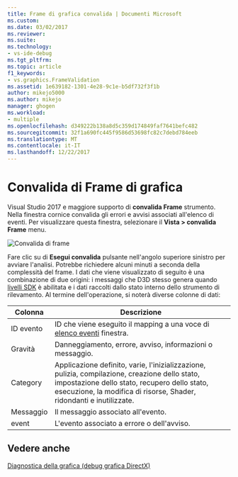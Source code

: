 ```yaml
---
title: Frame di grafica convalida | Documenti Microsoft
ms.custom: 
ms.date: 03/02/2017
ms.reviewer: 
ms.suite: 
ms.technology:
- vs-ide-debug
ms.tgt_pltfrm: 
ms.topic: article
f1_keywords:
- vs.graphics.FrameValidation
ms.assetid: 1e639182-1301-4e28-9c1e-b5df732f3f1b
author: mikejo5000
ms.author: mikejo
manager: ghogen
ms.workload:
- multiple
ms.openlocfilehash: d349222b138a8d5c359d174849faf7641befc482
ms.sourcegitcommit: 32f1a690fc445f9586d53698fc82c7debd784eeb
ms.translationtype: MT
ms.contentlocale: it-IT
ms.lasthandoff: 12/22/2017
---
```

# <a name="graphics-frame-validation"></a>Convalida di Frame di grafica
<!-- VERSIONLESS -->
Visual Studio 2017 e maggiore supporto di **convalida Frame** strumento.  Nella finestra cornice convalida gli errori e avvisi associati all'elenco di eventi.  Per visualizzare questa finestra, selezionare il **Vista > convalida Frame** menu.

![Convalida di frame](media/gfx_diag_frame_validation.png)

Fare clic su di **Esegui convalida** pulsante nell'angolo superiore sinistro per avviare l'analisi.  Potrebbe richiedere alcuni minuti a seconda della complessità del frame.  I dati che viene visualizzato di seguito è una combinazione di due origini: i messaggi che D3D stesso genera quando [livelli SDK](https://msdn.microsoft.com/library/windows/desktop/ff476881(v=vs.85).aspx) è abilitata e i dati raccolti dallo stato interno dello strumento di rilevamento. Al termine dell'operazione, si noterà diverse colonne di dati:

**Colonna**|**Descrizione**
---|---
ID evento | ID che viene eseguito il mapping a una voce di [elenco eventi](graphics-event-list.md) finestra.
Gravità | Danneggiamento, errore, avviso, informazioni o messaggio.
Category | Applicazione definito, varie, l'inizializzazione, pulizia, compilazione, creazione dello stato, impostazione dello stato, recupero dello stato, esecuzione, la modifica di risorse, Shader, ridondanti e inutilizzate.
Messaggio | Il messaggio associato all'evento.
event | L'evento associato a errore o dell'avviso.

## <a name="see-also"></a>Vedere anche  
[Diagnostica della grafica (debug grafica DirectX)](visual-studio-graphics-diagnostics.md)   
<!-- /VERSIONLESS -->